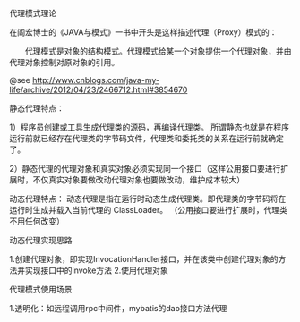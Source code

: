 代理模式理论

在阎宏博士的《JAVA与模式》一书中开头是这样描述代理（Proxy）模式的：

　　代理模式是对象的结构模式。代理模式给某一个对象提供一个代理对象，并由代理对象控制对原对象的引用。


@see http://www.cnblogs.com/java-my-life/archive/2012/04/23/2466712.html#3854670





静态代理特点：

1）程序员创建或工具生成代理类的源码，再编译代理类。
所谓静态也就是在程序运行前就已经存在代理类的字节码文件，代理类和委托类的关系在运行前就确定了。 


2）静态代理的代理对象和真实对象必须实现同一个接口（这样公用接口要进行扩展时，不仅真实对象要做改动代理对象也要做改动，维护成本较大）


动态代理特点：
动态代理是指在运行时动态生成代理类。即代理类的字节码将在运行时生成并载入当前代理的 ClassLoader。
（公用接口要进行扩展时，代理类不用任何改变）


动态代理实现思路

1.创建代理对象，即实现InvocationHandler接口，并在该类中创建代理对象的方法并实现接口中的invoke方法
2.使用代理对象




代理模式使用场景


1.透明化：如远程调用rpc中间件，mybatis的dao接口方法代理